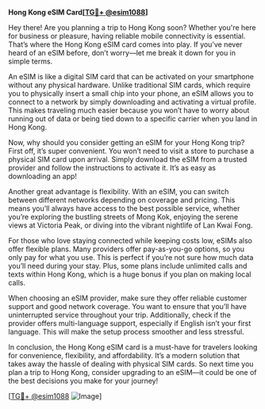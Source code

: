 **Hong Kong eSIM Card[[TG💪+ @esim1088](https://t.me/s/esim1088)]**

Hey there! Are you planning a trip to Hong Kong soon? Whether you're here for business or pleasure, having reliable mobile connectivity is essential. That’s where the Hong Kong eSIM card comes into play. If you’ve never heard of an eSIM before, don’t worry—let me break it down for you in simple terms.

An eSIM is like a digital SIM card that can be activated on your smartphone without any physical hardware. Unlike traditional SIM cards, which require you to physically insert a small chip into your phone, an eSIM allows you to connect to a network by simply downloading and activating a virtual profile. This makes traveling much easier because you won’t have to worry about running out of data or being tied down to a specific carrier when you land in Hong Kong.

Now, why should you consider getting an eSIM for your Hong Kong trip? First off, it’s super convenient. You won’t need to visit a store to purchase a physical SIM card upon arrival. Simply download the eSIM from a trusted provider and follow the instructions to activate it. It’s as easy as downloading an app!

Another great advantage is flexibility. With an eSIM, you can switch between different networks depending on coverage and pricing. This means you’ll always have access to the best possible service, whether you’re exploring the bustling streets of Mong Kok, enjoying the serene views at Victoria Peak, or diving into the vibrant nightlife of Lan Kwai Fong.

For those who love staying connected while keeping costs low, eSIMs also offer flexible plans. Many providers offer pay-as-you-go options, so you only pay for what you use. This is perfect if you’re not sure how much data you’ll need during your stay. Plus, some plans include unlimited calls and texts within Hong Kong, which is a huge bonus if you plan on making local calls.

When choosing an eSIM provider, make sure they offer reliable customer support and good network coverage. You want to ensure that you’ll have uninterrupted service throughout your trip. Additionally, check if the provider offers multi-language support, especially if English isn’t your first language. This will make the setup process smoother and less stressful.

In conclusion, the Hong Kong eSIM card is a must-have for travelers looking for convenience, flexibility, and affordability. It’s a modern solution that takes away the hassle of dealing with physical SIM cards. So next time you plan a trip to Hong Kong, consider upgrading to an eSIM—it could be one of the best decisions you make for your journey!

[[TG💪+ @esim1088](https://t.me/s/esim1088) ![Image](https://i.postimg.cc/Y0z9fWf4/image.png)]